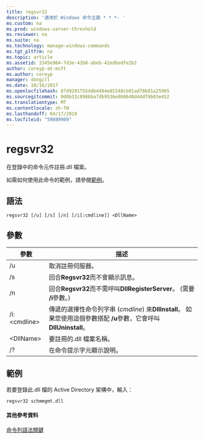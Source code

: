 ```yaml
---
title: regsvr32
description: '適用於 Windows 命令主題 * * *- '
ms.custom: na
ms.prod: windows-server-threshold
ms.reviewer: na
ms.suite: na
ms.technology: manage-windows-commands
ms.tgt_pltfrm: na
ms.topic: article
ms.assetid: 3345e964-7d3e-42b8-abeb-42ed6edfe2b2
author: coreyp-at-msft
ms.author: coreyp
manager: dongill
ms.date: 10/16/2017
ms.openlocfilehash: 87d9291755ddb4484e85248cb01ad78b01a25965
ms.sourcegitcommit: 0d0b32c8986ba7db9536e0b8648d4ddf9b03e452
ms.translationtype: MT
ms.contentlocale: zh-TW
ms.lasthandoff: 04/17/2019
ms.locfileid: "59889989"
---
```

# <a name="regsvr32"></a>regsvr32



在登錄中的命令元件註冊.dll 檔案。

如需如何使用此命令的範例，請參閱[範例](#BKMK_examples)。

## <a name="syntax"></a>語法

```
regsvr32 [/u] [/s] [/n] [/i[:cmdline]] <DllName>
```

## <a name="parameters"></a>參數

|參數|描述|
|---------|-----------|
|/u|取消註冊伺服器。|
|/s|回合**Regsvr32**而不會顯示訊息。|
|/n|回合**Regsvr32**而不需呼叫**DllRegisterServer**。 (需要 **/i**參數。)|
|/i:\<cmdline>|傳遞的選擇性命令列字串 (*cmdline*) 來**DllInstall**。 如果您使用這個參數搭配 **/u**參數，它會呼叫**DllUninstall**。|
|\<DllName>|要註冊的.dll 檔案名稱。|
|/?|在命令提示字元顯示說明。|

## <a name="BKMK_examples"></a>範例

若要登錄此.dll 檔的 Active Directory 架構中，輸入：
```
regsvr32 schmmgmt.dll
```

#### <a name="additional-references"></a>其他參考資料

[命令列語法關鍵](command-line-syntax-key.md)